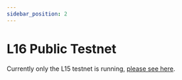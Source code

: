```yaml
---
sidebar_position: 2
---
```


# L16 Public Testnet

Currently only the L15 testnet is running, [please see here](l15-testnet.md).
